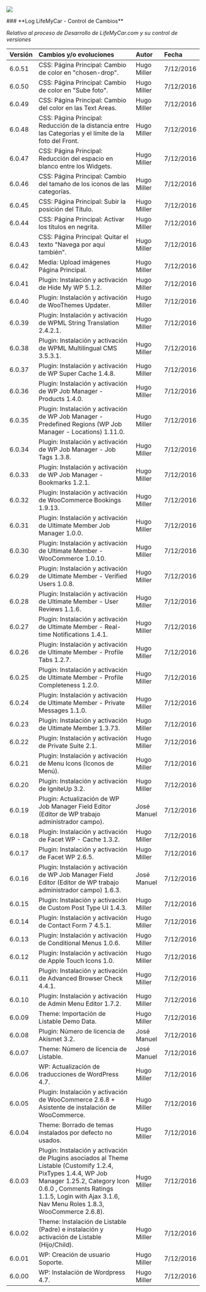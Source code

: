 <p align="left">
<img src="https://s13.postimg.org/bl787p213/Life_My_Car_Github.png">
</p>
### **Log LifeMyCar - Control de Cambios**

_Relativo al proceso de Desarrollo de LifeMyCar.com y su control de versiones_






| Versión |Cambios y/o evoluciones |Autor|Fecha|
|:------------- |:---------------|:---------------|:---------------|
| 6.0.51    | CSS: Página Principal: Cambio de color en "chosen-drop". |Hugo Miller|7/12/2016|
| 6.0.50    | CSS: Página Principal: Cambio de color en "Sube foto". |Hugo Miller|7/12/2016|
| 6.0.49    | CSS: Página Principal: Cambio del color en las Text Areas. |Hugo Miller|7/12/2016|
| 6.0.48    | CSS: Página Principal: Reducción de la distancia entre las Categorías y el límite de la foto del Front. |Hugo Miller|7/12/2016|
| 6.0.47    | CSS: Página Principal: Reducción del espacio en blanco entre los Widgets. |Hugo Miller|7/12/2016|
| 6.0.46    | CSS: Página Principal: Cambio del tamaño de los iconos de las categorías. |Hugo Miller|7/12/2016|
| 6.0.45    | CSS: Página Principal: Subir la posición del Título. |Hugo Miller|7/12/2016|
| 6.0.44    | CSS: Página Principal: Activar los títulos en negrita. |Hugo Miller|7/12/2016|
| 6.0.43    | CSS: Página Principal: Quitar el texto "Navega por aquí también". |Hugo Miller|7/12/2016|
| 6.0.42    | Media: Upload imágenes Página Principal. |Hugo Miller|7/12/2016|
| 6.0.41    | Plugin: Instalación y activación de Hide My WP 5.1.2. |Hugo Miller|7/12/2016|
| 6.0.40    | Plugin: Instalación y activación de WooThemes Updater. |Hugo Miller|7/12/2016|
| 6.0.39    | Plugin: Instalación y activación de WPML String Translation 2.4.2.1. |Hugo Miller|7/12/2016|
| 6.0.38    | Plugin: Instalación y activación de WPML Multilingual CMS 3.5.3.1. |Hugo Miller|7/12/2016|
| 6.0.37    | Plugin: Instalación y activación de WP Super Cache 1.4.8. |Hugo Miller|7/12/2016|
| 6.0.36    | Plugin: Instalación y activación de WP Job Manager - Products 1.4.0. |Hugo Miller|7/12/2016|
| 6.0.35    | Plugin: Instalación y activación de WP Job Manager - Predefined Regions (WP Job Manager - Locations) 1.11.0. |Hugo Miller|7/12/2016|
| 6.0.34    | Plugin: Instalación y activación de WP Job Manager - Job Tags 1.3.8. |Hugo Miller|7/12/2016|
| 6.0.33    | Plugin: Instalación y activación de WP Job Manager - Bookmarks 1.2.1. |Hugo Miller|7/12/2016|
| 6.0.32    | Plugin: Instalación y activación de WooCommerce Bookings 1.9.13. |Hugo Miller|7/12/2016|
| 6.0.31    | Plugin: Instalación y activación de Ultimate Member Job Manager 1.0.0. |Hugo Miller|7/12/2016|
| 6.0.30    | Plugin: Instalación y activación de Ultimate Member - WooCommerce 1.0.10. |Hugo Miller|7/12/2016|
| 6.0.29    | Plugin: Instalación y activación de Ultimate Member - Verified Users 1.0.8. |Hugo Miller|7/12/2016|
| 6.0.28    | Plugin: Instalación y activación de Ultimate Member - User Reviews 1.1.6. |Hugo Miller|7/12/2016|
| 6.0.27    | Plugin: Instalación y activación de Ultimate Member - Real-time Notifications 1.4.1. |Hugo Miller|7/12/2016|
| 6.0.26    | Plugin: Instalación y activación de Ultimate Member - Profile Tabs 1.2.7. |Hugo Miller|7/12/2016|
| 6.0.25    | Plugin: Instalación y activación de Ultimate Member - Profile Completeness 1.2.0. |Hugo Miller|7/12/2016|
| 6.0.24    | Plugin: Instalación y activación de Ultimate Member - Private Messages 1.1.0. |Hugo Miller|7/12/2016|
| 6.0.23    | Plugin: Instalación y activación de Ultimate Member 1.3.73. |Hugo Miller|7/12/2016|
| 6.0.22    | Plugin: Instalación y activación de Private Suite 2.1. |Hugo Miller|7/12/2016|
| 6.0.21    | Plugin: Instalación y activación de Menu Icons (Iconos de Menú). |Hugo Miller|7/12/2016|
| 6.0.20    | Plugin: Instalación y activación de IgniteUp 3.2. |Hugo Miller|7/12/2016|
| 6.0.19    | Plugin: Actualización de WP Job Manager Field Editor (Editor de WP trabajo administrador campo). |José Manuel|7/12/2016|
| 6.0.18    | Plugin: Instalación y activación de Facet WP - Cache 1.3.2. |Hugo Miller|7/12/2016|
| 6.0.17    | Plugin: Instalación y activación de Facet WP 2.6.5. |Hugo Miller|7/12/2016|
| 6.0.16    | Plugin: Instalación y activación de WP Job Manager Field Editor (Editor de WP trabajo administrador campo) 1.6.3. |José Manuel|7/12/2016|
| 6.0.15    | Plugin: Instalación y activación de Custom Post Type UI 1.4.3. |Hugo Miller|7/12/2016|
| 6.0.14    | Plugin: Instalación y activación de Contact Form 7 4.5.1. |Hugo Miller|7/12/2016|
| 6.0.13    | Plugin: Instalación y activación de Conditional Menus 1.0.6. |Hugo Miller|7/12/2016|
| 6.0.12    | Plugin: Instalación y activación de Apple Touch Icons 1.0. |Hugo Miller|7/12/2016|
| 6.0.11    | Plugin: Instalación y activación de Advanced Browser Check 4.4.1. |Hugo Miller|7/12/2016|
| 6.0.10    | Plugin: Instalación y activación de Admin Menu Editor 1.7.2. |Hugo Miller|7/12/2016|
| 6.0.09    | Theme: Importación de Listable Demo Data. |Hugo Miller|7/12/2016|
| 6.0.08    | Plugin: Número de licencia de Akismet 3.2. |José Manuel|7/12/2016|
| 6.0.07    | Theme: Número de licencia de Listable. |José Manuel|7/12/2016|
| 6.0.06    | WP: Actualización de traducciones de WordPress 4.7. |Hugo Miller|7/12/2016|
| 6.0.05    | Plugin: Instalación y activación de WooCommerce 2.6.8 + Asistente de instalación de WooCommerce. |Hugo Miller|7/12/2016|
| 6.0.04    | Theme: Borrado de temas instalados por defecto no usados. |Hugo Miller|7/12/2016|
| 6.0.03    | Plugin: Instalación y activación de Plugins asociados al Theme Listable (Customify 1.2.4, PixTypes 1.4.4, WP Job Manager 1.25.2, Category Icon 0.6.0 , Comments Ratings 1.1.5, Login with Ajax 3.1.6, Nav Menu Roles 1.8.3, WooCommerce 2.6.8). |Hugo Miller|7/12/2016|
| 6.0.02    | Theme: Instalación de Listable (Padre) e instalación y activación de Listable (Hijo/Child). |Hugo Miller|7/12/2016|
| 6.0.01    | WP: Creación de usuario Soporte. |Hugo Miller|7/12/2016|
| 6.0.00    | WP: Instalación de Wordpress 4.7. |Hugo Miller|7/12/2016|


